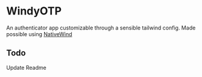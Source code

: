 # WindyOTP

An authenticator app customizable through a sensible tailwind config.
Made possible using [NativeWind](https://www.nativewind.dev/)

## Todo
Update Readme